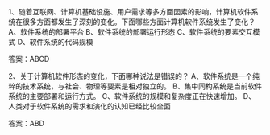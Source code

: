 1、随着互联网、计算机基础设施、用户需求等多方面因素的影响，计算机软件系统在很多方面都发生了深刻的变化。下面哪些方面计算机软件系统发生了变化？
A、软件系统的部署平台
B、软件系统的部署运行形态
C、软件系统的要素交互模式
D、软件系统的代码规模

答案：ABCD

2、关于计算机软件形态的变化，下面哪种说法是错误的？
A、软件系统是一个纯粹的技术系统，与社会、物理等要素是相对独立的。
B、集中同构系统是当前软件系统的主要部署和运行方式。
C、软件系统的规模和复杂度正在快速增加。
D、人类对于软件系统的需求和演化的认知已经比较全面

答案：ABD